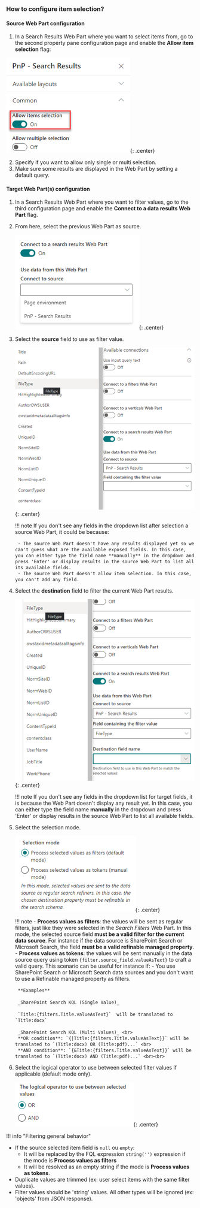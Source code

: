 ### How to configure item selection?

#### Source Web Part configuration

1. In a Search Results Web Part where you want to select items from, go to the second property pane configuration page and enable the **Allow item selection** flag:

!["Allow item selection](../../../assets/webparts/search-results/connections/allow_item_selection.png "Allow item selection"){: .center}

2. Specify if you want to allow only single or multi selection.
3. Make sure some results are displayed in the Web Part by setting a default query.

#### Target Web Part(s) configuration

1. In a Search Results Web Part where you want to filter values, go to the third configuration page and enable the **Connect to a data results Web Part** flag. 

3. From here, select the previous Web Part as source.

    !["Configure connection](../../../assets/webparts/search-results/connections/configure_data_results_connection_1.png "Configure connection"){: .center}

3. Select the **source** field to use as filter value.

    !["Configure connection](../../../assets/webparts/search-results/connections/configure_data_results_connection_2.png "Configure connection"){: .center}

    !!! note
        If you don't see any fields in the dropdown list after selection a source Web Part, it could be because:

        - The source Web Part doesn't have any results displayed yet so we can't guess what are the available exposed fields. In this case, you can either type the field name **manually** in the dropdown and press 'Enter' or display results in the source Web Part to list all its available fields.
        - The source Web Part doesn't allow item selection. In this case, you can't add any field.

4. Select the **destination** field to filter the current Web Part results.

    !["Configure connection](../../../assets/webparts/search-results/connections/configure_data_results_connection_3.png "Configure connection"){: .center}

    !!! note
        If you don't see any fields in the dropdown list for target fields, it is because the Web Part doesn't display any result yet. In this case, you can either type the field name **manually** in the dropdown and press 'Enter' or display results in the source Web Part to list all available fields.

5. Select the selection mode.

    !["Configure connection](../../../assets/webparts/search-results/connections/configure_data_results_connection_4.png "Configure connection"){: .center}

    !!! note
        - **Process values as filters**: the values will be sent as regular filters, just like they were selected in the <i>Search Filters</i> Web Part. In this mode, the selected source field **must be a valid filter for the current data source**. For instance if the data source is SharePoint Search or Microsoft Search, the field **must be a valid refinable managed property**. 
        - **Process values as tokens**: the values will be sent manually in the data source query using token `{filter.source_field.valueAsText}` to craft a valid query. This scenario can be useful for instance if:
            - You use SharePoint Search or Microsoft Search data sources and you don't want to use a Refinable managed property as filters.

        **Examples**

        _SharePoint Search KQL (Single Value)_
        
        `Title:{filters.Title.valueAsText}`  will be translated to `Title:docx`

        _SharePoint Search KQL (Multi Values)_ <br>
        **OR condition**: `{|Title:{filters.Title.valueAsText}}` will be translated to `(Title:docx) OR (Title:pdf)...` <br>
        **AND condition**: `{&Title:{filters.Title.valueAsText}}` will be translated to `(Title:docx) AND (Title:pdf)...` <br><br>

6. Select the logical operator to use between selected filter values if applicable (default mode only).

    !["Configure connection](../../../assets/webparts/search-results/connections/configure_data_results_connection_5.png "Configure connection"){: .center}

!!! info "Filtering general behavior"

- If the source selected item field is `null` ou `empty`:
    * It will be replaced by the FQL expression `string('')` expression if the mode is **Process values as filters**
    * It will be resolved as an empty string if the mode is **Process values as tokens**.
- Duplicate values are trimmed (ex: user select items with the same filter values).
- Filter values should be 'string' values. All other types will be ignored (ex: 'objects' from JSON response).
